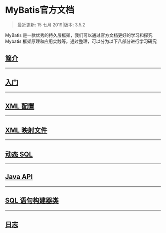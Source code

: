 # MyBatis官方文档

>最近更新: 15 七月 2019|版本: 3.5.2

MyBatis 是一款优秀的持久层框架，我们可以通过官方文档更好的学习和探究 Mybatis 框架原理和应用实践等。通过整理，可以分为以下八部分进行学习研究

## [简介](https://blog.csdn.net/ThinkWon/article/details/100887076)
------
## [入门](https://blog.csdn.net/ThinkWon/article/details/100887176)
------
## [XML 配置](https://blog.csdn.net/ThinkWon/article/details/100887349)
------
## [XML 映射文件](https://blog.csdn.net/ThinkWon/article/details/100887478)
------
## [动态 SQL](https://blog.csdn.net/ThinkWon/article/details/100887702)
------
## [Java API](https://blog.csdn.net/ThinkWon/article/details/100887746)
------
## [SQL 语句构建器类](https://blog.csdn.net/ThinkWon/article/details/100887821)
------
## [日志](https://blog.csdn.net/ThinkWon/article/details/100887951)